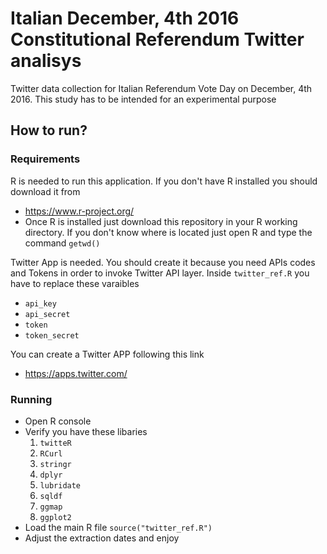 # Italian December, 4th 2016 Constitutional Referendum Twitter analisys

Twitter data collection for Italian Referendum Vote Day on December, 4th 2016.
This study has to be intended for an experimental purpose

## How to run?
### Requirements
R is needed to run this application. If you don't have R installed you should download it from
- https://www.r-project.org/
- Once R is installed just download this repository in your R working directory. If you don't know where is located just open R and type the command `getwd()`

Twitter App is needed. You should create it because you need APIs codes and Tokens in order to invoke Twitter API layer.
Inside `twitter_ref.R` you have to replace these varaibles
- `api_key`
- `api_secret`
- `token`
- `token_secret`

You can create a Twitter APP following this link
- https://apps.twitter.com/

### Running
- Open R console
- Verify you have these libaries
	1. `twitteR`
	2. `RCurl`
	3. `stringr`
	4. `dplyr`
	5. `lubridate`
	6. `sqldf`
	7. `ggmap`
	8. `ggplot2`
- Load the main R file `source("twitter_ref.R")`
- Adjust the extraction dates and enjoy

